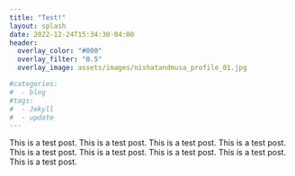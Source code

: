 ```yaml
---
title: "Test!"
layout: splash
date: 2022-12-24T15:34:30-04:00
header:
  overlay_color: "#000"
  overlay_filter: "0.5"
  overlay_image: assets/images/nishatandmusa_profile_01.jpg

#categories:
#  - blog
#tags:
#  - Jekyll
#  - update
---
```


This is a test post. This is a test post. This is a test post. This is a test post. This is a test post. This is a test post. This is a test post. This is a test post. This is a test post. 

[jekyll-docs]: https://jekyllrb.com/docs/home
[jekyll-gh]:   https://github.com/jekyll/jekyll
[jekyll-talk]: https://talk.jekyllrb.com/
